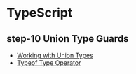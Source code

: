 # TypeScript

## step-10 Union Type Guards

- [Working with Union Types](https://www.typescriptlang.org/docs/handbook/2/everyday-types.html#working-with-union-types)
- [Typeof Type Operator](https://www.typescriptlang.org/docs/handbook/2/typeof-types.html)
